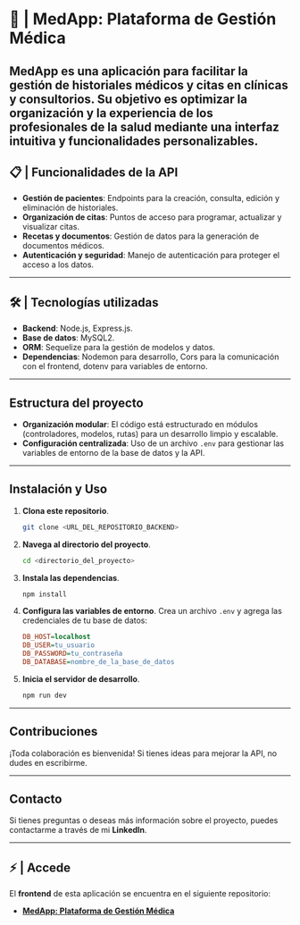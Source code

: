 # 🏥 | MedApp: Plataforma de Gestión Médica

MedApp es una aplicación para facilitar la gestión de historiales médicos y citas en clínicas y consultorios. Su objetivo es optimizar la organización y la experiencia de los profesionales de la salud mediante una interfaz intuitiva y funcionalidades personalizables.
---

## 📋 | Funcionalidades de la API

* **Gestión de pacientes**: Endpoints para la creación, consulta, edición y eliminación de historiales.
* **Organización de citas**: Puntos de acceso para programar, actualizar y visualizar citas.
* **Recetas y documentos**: Gestión de datos para la generación de documentos médicos.
* **Autenticación y seguridad**: Manejo de autenticación para proteger el acceso a los datos.

---

## 🛠️ | Tecnologías utilizadas

* **Backend**: Node.js, Express.js.
* **Base de datos**: MySQL2.
* **ORM**: Sequelize para la gestión de modelos y datos.
* **Dependencias**: Nodemon para desarrollo, Cors para la comunicación con el frontend, dotenv para variables de entorno.

---

## Estructura del proyecto

* **Organización modular**: El código está estructurado en módulos (controladores, modelos, rutas) para un desarrollo limpio y escalable.
* **Configuración centralizada**: Uso de un archivo `.env` para gestionar las variables de entorno de la base de datos y la API.

---

## Instalación y Uso

1.  **Clona este repositorio**.
    ```bash
    git clone <URL_DEL_REPOSITORIO_BACKEND>
    ```

2.  **Navega al directorio del proyecto**.
    ```bash
    cd <directorio_del_proyecto>
    ```

3.  **Instala las dependencias**.
    ```bash
    npm install
    ```

4.  **Configura las variables de entorno**.
    Crea un archivo `.env` y agrega las credenciales de tu base de datos:
    ```ini
    DB_HOST=localhost
    DB_USER=tu_usuario
    DB_PASSWORD=tu_contraseña
    DB_DATABASE=nombre_de_la_base_de_datos
    ```

5.  **Inicia el servidor de desarrollo**.
    ```bash
    npm run dev
    ```

---

## Contribuciones

¡Toda colaboración es bienvenida! Si tienes ideas para mejorar la API, no dudes en escribirme.

---

## Contacto

Si tienes preguntas o deseas más información sobre el proyecto, puedes contactarme a través de mi **LinkedIn**.

---

## ⚡ | Accede

El **frontend** de esta aplicación se encuentra en el siguiente repositorio:
* **[MedApp: Plataforma de Gestión Médica](https://github.com/tedelcopp/MedApp-FrontEnd---Project)**
